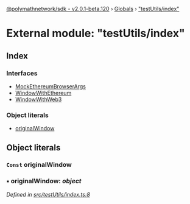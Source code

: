 [@polymathnetwork/sdk - v2.0.1-beta.120](../README.md) › [Globals](../globals.md) › ["testUtils/index"](_testutils_index_.md)

# External module: "testUtils/index"

## Index

### Interfaces

- [MockEthereumBrowserArgs](../interfaces/_testutils_index_.mockethereumbrowserargs.md)
- [WindowWithEthereum](../interfaces/_testutils_index_.windowwithethereum.md)
- [WindowWithWeb3](../interfaces/_testutils_index_.windowwithweb3.md)

### Object literals

- [originalWindow](_testutils_index_.md#const-originalwindow)

## Object literals

### `Const` originalWindow

### ▪ **originalWindow**: _object_

_Defined in [src/testUtils/index.ts:8](https://github.com/PolymathNetwork/polymath-sdk/blob/1da5bc5/src/testUtils/index.ts#L8)_
